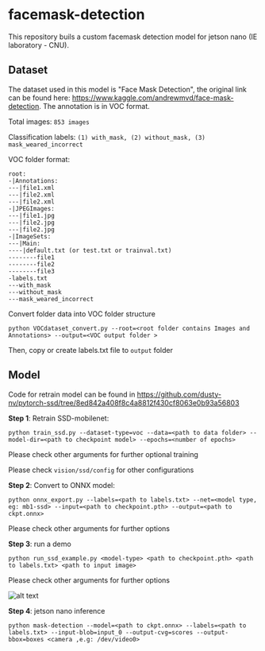 # facemask-detection
This repository buils a custom facemask detection model for jetson nano (IE laboratory - CNU).

## Dataset  
The dataset used in this model is "Face Mask Detection", the original link can be found here: https://www.kaggle.com/andrewmvd/face-mask-detection. The annotation is in VOC format. 

Total images: `853 images`

Classification labels: `(1) with_mask, (2) without_mask, (3) mask_weared_incorrect` 

VOC folder format:
```
root:
-|Annotations:
---|file1.xml 
---|file2.xml 
---|file2.xml 
-|JPEGImages:
---|file1.jpg 
---|file2.jpg 
---|file2.jpg
-|ImageSets:
---|Main:
----|default.txt (or test.txt or trainval.txt)
--------file1
--------file2
--------file3
-labels.txt
---with_mask
---without_mask
---mask_weared_incorrect
```
Convert folder data into VOC folder structure
```
python VOCdataset_convert.py --root=<root folder contains Images and Annotations> --output=<VOC output folder >
```
Then, copy or create labels.txt file to `output` folder

## Model

Code for retrain model can be found in https://github.com/dusty-nv/pytorch-ssd/tree/8ed842a408f8c4a8812f430cf8063e0b93a56803

**Step 1**: Retrain SSD-mobilenet:
```
python train_ssd.py --dataset-type=voc --data=<path to data folder> --model-dir=<path to checkpoint model> --epochs=<number of epochs>
```
Please check other arguments for further optional training

Please check `vision/ssd/config` for other configurations

**Step 2**: Convert to ONNX model:
```
python onnx_export.py --labels=<path to labels.txt> --net=<model type, eg: mb1-ssd> --input=<path to checkpoint.pth> --output=<path to ckpt.onnx>
```
Please check other arguments for further options

**Step 3**: run a demo
```
python run_ssd_example.py <model-type> <path to checkpoint.pth> <path to labels.txt> <path to input image>
```
Please check other arguments for further options

![alt text]("run_ssd_example_output.jpg")

**Step 4**: jetson nano inference
```
python mask-detection --model=<path to ckpt.onnx> --labels=<path to labels.txt> --input-blob=input_0 --output-cvg=scores --output-bbox=boxes <camera ,e.g: /dev/video0>
```
